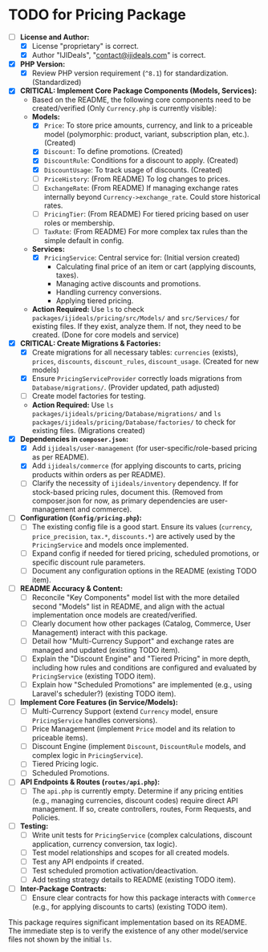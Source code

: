 # TODO for Pricing Package

- [ ] **License and Author:**
    - [X] License "proprietary" is correct.
    - [X] Author "IJIDeals", "contact@ijideals.com" is correct.
- [X] **PHP Version:**
    - [X] Review PHP version requirement (`^8.1`) for standardization. (Standardized)
- [X] **CRITICAL: Implement Core Package Components (Models, Services):**
    - Based on the README, the following core components need to be created/verified (Only `Currency.php` is currently visible):
    - **Models:**
        - [X] `Price`: To store price amounts, currency, and link to a priceable model (polymorphic: product, variant, subscription plan, etc.). (Created)
        - [X] `Discount`: To define promotions. (Created)
        - [X] `DiscountRule`: Conditions for a discount to apply. (Created)
        - [X] `DiscountUsage`: To track usage of discounts. (Created)
        - [ ] `PriceHistory`: (From README) To log changes to prices.
        - [ ] `ExchangeRate`: (From README) If managing exchange rates internally beyond `Currency->exchange_rate`. Could store historical rates.
        - [ ] `PricingTier`: (From README) For tiered pricing based on user roles or membership.
        - [ ] `TaxRate`: (From README) For more complex tax rules than the simple default in config.
    - **Services:**
        - [X] `PricingService`: Central service for: (Initial version created)
            - Calculating final price of an item or cart (applying discounts, taxes).
            - Managing active discounts and promotions.
            - Handling currency conversions.
            - Applying tiered pricing.
    - **Action Required:** Use `ls` to check `packages/ijideals/pricing/src/Models/` and `src/Services/` for existing files. If they exist, analyze them. If not, they need to be created. (Done for core models and service)
- [X] **CRITICAL: Create Migrations & Factories:**
    - [X] Create migrations for all necessary tables: `currencies` (exists), `prices`, `discounts`, `discount_rules`, `discount_usage`. (Created for new models)
    - [X] Ensure `PricingServiceProvider` correctly loads migrations from `Database/migrations/`. (Provider updated, path adjusted)
    - [ ] Create model factories for testing.
    - **Action Required:** Use `ls packages/ijideals/pricing/Database/migrations/` and `ls packages/ijideals/pricing/Database/factories/` to check for existing files. (Migrations created)
- [X] **Dependencies in `composer.json`:**
    - [X] Add `ijideals/user-management` (for user-specific/role-based pricing as per README).
    - [X] Add `ijideals/commerce` (for applying discounts to carts, pricing products within orders as per README).
    - [ ] Clarify the necessity of `ijideals/inventory` dependency. If for stock-based pricing rules, document this. (Removed from composer.json for now, as primary dependencies are user-management and commerce).
- [ ] **Configuration (`Config/pricing.php`):**
    - [ ] The existing config file is a good start. Ensure its values (`currency`, `price_precision`, `tax.*`, `discounts.*`) are actively used by the `PricingService` and models once implemented.
    - [ ] Expand config if needed for tiered pricing, scheduled promotions, or specific discount rule parameters.
    - [ ] Document any configuration options in the README (existing TODO item).
- [ ] **README Accuracy & Content:**
    - [ ] Reconcile "Key Components" model list with the more detailed second "Models" list in README, and align with the actual implementation once models are created/verified.
    - [ ] Clearly document how other packages (Catalog, Commerce, User Management) interact with this package.
    - [ ] Detail how "Multi-Currency Support" and exchange rates are managed and updated (existing TODO item).
    - [ ] Explain the "Discount Engine" and "Tiered Pricing" in more depth, including how rules and conditions are configured and evaluated by `PricingService` (existing TODO item).
    - [ ] Explain how "Scheduled Promotions" are implemented (e.g., using Laravel's scheduler?) (existing TODO item).
- [ ] **Implement Core Features (in Service/Models):**
    - [ ] Multi-Currency Support (extend `Currency` model, ensure `PricingService` handles conversions).
    - [ ] Price Management (implement `Price` model and its relation to priceable items).
    - [ ] Discount Engine (implement `Discount`, `DiscountRule` models, and complex logic in `PricingService`).
    - [ ] Tiered Pricing logic.
    - [ ] Scheduled Promotions.
- [ ] **API Endpoints & Routes (`routes/api.php`):**
    - [ ] The `api.php` is currently empty. Determine if any pricing entities (e.g., managing currencies, discount codes) require direct API management. If so, create controllers, routes, Form Requests, and Policies.
- [ ] **Testing:**
    - [ ] Write unit tests for `PricingService` (complex calculations, discount application, currency conversion, tax logic).
    - [ ] Test model relationships and scopes for all created models.
    - [ ] Test any API endpoints if created.
    - [ ] Test scheduled promotion activation/deactivation.
    - [ ] Add testing strategy details to README (existing TODO item).
- [ ] **Inter-Package Contracts:**
    - [ ] Ensure clear contracts for how this package interacts with `Commerce` (e.g., for applying discounts to carts) (existing TODO item).

This package requires significant implementation based on its README. The immediate step is to verify the existence of any other model/service files not shown by the initial `ls`.
